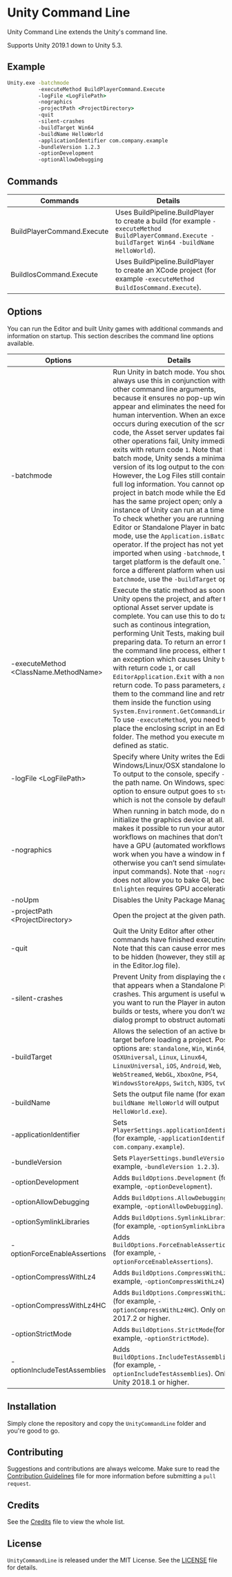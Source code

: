 # Unity Command Line

Unity Command Line extends the Unity's command line.

Supports Unity 2019.1 down to Unity 5.3.

## Example

```cmd
Unity.exe -batchmode
          -executeMethod BuildPlayerCommand.Execute
          -logFile <LogFilePath>
          -nographics
          -projectPath <ProjectDirectory>
          -quit
          -silent-crashes
          -buildTarget Win64
          -buildName HelloWorld
          -applicationIdentifier com.company.example
          -bundleVersion 1.2.3
          -optionDevelopment
          -optionAllowDebugging
```

## Commands

| Commands                   | Details                                                                                                                                              |
|----------------------------|------------------------------------------------------------------------------------------------------------------------------------------------------|
| BuildPlayerCommand.Execute | Uses BuildPipeline.BuildPlayer to create a build (for example `-executeMethod BuildPlayerCommand.Execute -buildTarget Win64 -buildName HelloWorld`). |
| BuildIosCommand.Execute    | Uses BuildPipeline.BuildPlayer to create an XCode project (for example `-executeMethod BuildIosCommand.Execute`).                                    |

## Options

You can run the Editor and built Unity games with additional commands and information on startup. This section describes the command line options available.

| Options                                     | Details                                                                                                                                                                                                                                                                                                                                                                                                                                                                                                                                                                                                                                                                                                                                                                                                                                                                                                                                                                                                          |
|---------------------------------------------|------------------------------------------------------------------------------------------------------------------------------------------------------------------------------------------------------------------------------------------------------------------------------------------------------------------------------------------------------------------------------------------------------------------------------------------------------------------------------------------------------------------------------------------------------------------------------------------------------------------------------------------------------------------------------------------------------------------------------------------------------------------------------------------------------------------------------------------------------------------------------------------------------------------------------------------------------------------------------------------------------------------|
| -batchmode                                  | Run Unity in batch mode. You should always use this in conjunction with the other command line arguments, because it ensures no pop-up windows appear and eliminates the need for any human intervention. When an exception occurs during execution of the script code, the Asset server updates fail, or other operations fail, Unity immediately exits with return code `1`.  Note that in batch mode, Unity sends a minimal version of its log output to the console. However, the Log Files still contain the full log information. You cannot open a project in batch mode while the Editor has the same project open; only a single instance of Unity can run at a time. Tip: To check whether you are running the Editor or Standalone Player in batch mode, use the `Application.isBatchMode` operator.  If the project has not yet been imported when using `-batchmode`, the target platform is the default one. To force a different platform when using `-batchmode`, use the `-buildTarget` option. |
| -executeMethod &lt;ClassName.MethodName&gt; | Execute the static method as soon as Unity opens the project, and after the optional Asset server update is complete. You can use this to do tasks such as continous integration, performing Unit Tests, making builds or preparing data.  To return an error from the command line process, either throw an exception which causes Unity to exit with return code `1`, or call `EditorApplication.Exit` with a `non-zero` return code. To pass parameters, add them to the command line and retrieve them inside the function using `System.Environment.GetCommandLineArgs`. To use `-executeMethod`, you need to place the enclosing script in an Editor folder. The method you execute must be defined as static.                                                                                                                                                                                                                                                                                             |
| -logFile &lt;LogFilePath&gt;                | Specify where Unity writes the Editor or Windows/Linux/OSX standalone log file. To output to the console, specify `-` for the path name. On Windows, specify `-` option to ensure output goes to `stdout`, which is not the console by default.                                                                                                                                                                                                                                                                                                                                                                                                                                                                                                                                                                                                                                                                                                                                                                  |
| -nographics                                 | When running in batch mode, do not initialize the graphics device at all. This makes it possible to run your automated workflows on machines that don’t even have a GPU (automated workflows only work when you have a window in focus, otherwise you can’t send simulated input commands).  Note that `-nographics` does not allow you to bake GI, because `Enlighten` requires GPU acceleration.                                                                                                                                                                                                                                                                                                                                                                                                                                                                                                                                                                                                               |
| -noUpm                                      | Disables the Unity Package Manager.                                                                                                                                                                                                                                                                                                                                                                                                                                                                                                                                                                                                                                                                                                                                                                                                                                                                                                                                                                              |
| -projectPath &lt;ProjectDirectory&gt;       | Open the project at the given path.                                                                                                                                                                                                                                                                                                                                                                                                                                                                                                                                                                                                                                                                                                                                                                                                                                                                                                                                                                              |
| -quit                                       | Quit the Unity Editor after other commands have finished executing. Note that this can cause error messages to be hidden (however, they still appear in the Editor.log file).                                                                                                                                                                                                                                                                                                                                                                                                                                                                                                                                                                                                                                                                                                                                                                                                                                    |
| -silent-crashes                             | Prevent Unity from displaying the dialog that appears when a Standalone Player crashes. This argument is useful when you want to run the Player in automated builds or tests, where you don’t want a dialog prompt to obstruct automation.                                                                                                                                                                                                                                                                                                                                                                                                                                                                                                                                                                                                                                                                                                                                                                       |
| -buildTarget                                | Allows the selection of an active build target before loading a project. Possible options are: `standalone`, `Win`, `Win64`, `OSXUniversal`, `Linux`, `Linux64`, `LinuxUniversal`, `iOS`, `Android`, `Web`, `WebStreamed`, `WebGL`, `XboxOne`, `PS4`, `WindowsStoreApps`, `Switch`, `N3DS`, `tvOS`.                                                                                                                                                                                                                                                                                                                                                                                                                                                                                                                                                                                                                                                                                                              |
| -buildName                                  | Sets the output file name (for example `-buildName HelloWorld` will output `HelloWorld.exe`).                                                                                                                                                                                                                                                                                                                                                                                                                                                                                                                                                                                                                                                                                                                                                                                                                                                                                                                    |
| -applicationIdentifier                      | Sets `PlayerSettings.applicationIdentifier` (for example, `-applicationIdentifier com.company.example`).                                                                                                                                                                                                                                                                                                                                                                                                                                                                                                                                                                                                                                                                                                                                                                                                                                                                                                         |
| -bundleVersion                              | Sets `PlayerSettings.bundleVersion` (for example, `-bundleVersion 1.2.3`).                                                                                                                                                                                                                                                                                                                                                                                                                                                                                                                                                                                                                                                                                                                                                                                                                                                                                                                                       |
| -optionDevelopment                          | Adds `BuildOptions.Development` (for example, `-optionDevelopment`).                                                                                                                                                                                                                                                                                                                                                                                                                                                                                                                                                                                                                                                                                                                                                                                                                                                                                                                                             |
| -optionAllowDebugging                       | Adds `BuildOptions.AllowDebugging` (for example, `-optionAllowDebugging`).                                                                                                                                                                                                                                                                                                                                                                                                                                                                                                                                                                                                                                                                                                                                                                                                                                                                                                                                       |
| -optionSymlinkLibraries                     | Adds `BuildOptions.SymlinkLibraries` (for example, `-optionSymlinkLibraries`).                                                                                                                                                                                                                                                                                                                                                                                                                                                                                                                                                                                                                                                                                                                                                                                                                                                                                                                                   |
| -optionForceEnableAssertions                | Adds `BuildOptions.ForceEnableAssertions` (for example, `-optionForceEnableAssertions`).                                                                                                                                                                                                                                                                                                                                                                                                                                                                                                                                                                                                                                                                                                                                                                                                                                                                                                                         |
| -optionCompressWithLz4                      | Adds `BuildOptions.CompressWithLz4` (for example, `-optionCompressWithLz4`).                                                                                                                                                                                                                                                                                                                                                                                                                                                                                                                                                                                                                                                                                                                                                                                                                                                                                                                                     |
| -optionCompressWithLz4HC                    | Adds `BuildOptions.CompressWithLz4HC` (for example, `-optionCompressWithLz4HC`). Only on Unity 2017.2 or higher.                                                                                                                                                                                                                                                                                                                                                                                                                                                                                                                                                                                                                                                                                                                                                                                                                                                                                                 |
| -optionStrictMode                           | Adds `BuildOptions.StrictMode`(for example, `-optionStrictMode`).                                                                                                                                                                                                                                                                                                                                                                                                                                                                                                                                                                                                                                                                                                                                                                                                                                                                                                                                                |
| -optionIncludeTestAssemblies                | Adds `BuildOptions.IncludeTestAssemblies` (for example, `-optionIncludeTestAssemblies`). Only on Unity 2018.1 or higher.                                                                                                                                                                                                                                                                                                                                                                                                                                                                                                                                                                                                                                                                                                                                                                                                                                                                                         |

## Installation

Simply clone the repository and copy the `UnityCommandLine` folder and you're good to go.

## Contributing

Suggestions and contributions are always welcome.
Make sure to read the [Contribution Guidelines][contributing] file for more information before submitting a `pull request`.

## Credits

See the [Credits][credits] file to view the whole list.

## License

`UnityCommandLine` is released under the MIT License. See the [LICENSE][license] file for details.

[//]: # (Links)
[contributing]: CONTRIBUTING.md
[credits]: CREDITS.md
[license]: LICENSE